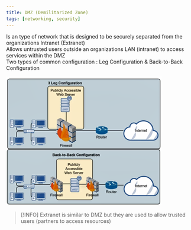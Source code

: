 ```yaml
---
title: DMZ (Demilitarized Zone)
tags: [networking, security]
---
```


Is an type of network that is designed to be securely separated from the organizations Intranet (Extranet)  
Allows untrusted users outside an organizations LAN (intranet) to access services within the DMZ  
Two types of common configuration : Leg Configuration & Back-to-Back Configuration

![Perimeter Network Configuration|400](../images/perimeter-network-configuration.png)

 > [!INFO]
 > Extranet is similar to DMZ but they are used to allow trusted users (partners to access resources)
